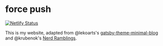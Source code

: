 # force push

[![Netlify Status](https://api.netlify.com/api/v1/badges/f7d737b1-01e6-4174-99ae-ac01698ba5fa/deploy-status)](https://app.netlify.com/sites/forcepush/deploys)

This is my website, adapted from @lekoarts's [gatsby-theme-minimal-blog](https://github.com/LekoArts/gatsby-themes/tree/master/themes/gatsby-theme-minimal-blog) and @krubenok's [Nerd Ramblings](https://github.com/krubenok/nerd-ramblings).
